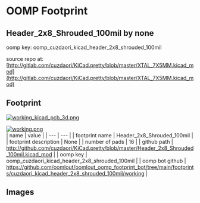 # OOMP Footprint  
## Header_2x8_Shrouded_100mil  by none  
  
oomp key: oomp_cuzdaori_kicad_header_2x8_shrouded_100mil  
  
source repo at: [http://gitlab.com/cuzdaori/KiCad.pretty/blob/master/XTAL_7X5MM.kicad_mod](http://gitlab.com/cuzdaori/KiCad.pretty/blob/master/XTAL_7X5MM.kicad_mod)  
## Footprint  
  
[![working_kicad_pcb_3d.png](working_kicad_pcb_3d_600.png)](working_kicad_pcb_3d.png)  
  
[![working.png](working_600.png)](working.png)  
| name | value | 
| --- | --- | 
| footprint name | Header_2x8_Shrouded_100mil | 
| footprint description | None | 
| number of pads | 16 | 
| github path | http://github.com/cuzdaori/KiCad.pretty/blob/master/Header_2x8_Shrouded_100mil.kicad_mod | 
| oomp key | oomp_cuzdaori_kicad_header_2x8_shrouded_100mil | 
| oomp bot github | https://github.com/oomlout/oomlout_oomp_footprint_bot/tree/main/footprints/cuzdaori_kicad_header_2x8_shrouded_100mil/working | 
## Images  
